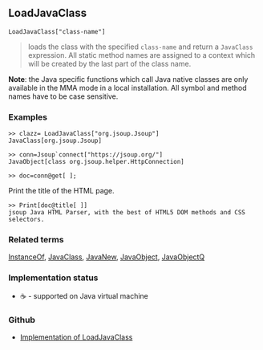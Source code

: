## LoadJavaClass

```
LoadJavaClass["class-name"]
```

> loads the class with the specified `class-name` and return a `JavaClass` expression. All static method names are assigned to a context which will be created by the last part of the class name. 

**Note**: the Java specific functions which call Java native classes are only available in the MMA mode in a local installation. All symbol and method names have to be case sensitive.

### Examples

```
>> clazz= LoadJavaClass["org.jsoup.Jsoup"]
JavaClass[org.jsoup.Jsoup]

>> conn=Jsoup`connect["https://jsoup.org/"]
JavaObject[class org.jsoup.helper.HttpConnection]

>> doc=conn@get[ ];
```

Print the title of the HTML page.

```
>> Print[doc@title[ ]] 
jsoup Java HTML Parser, with the best of HTML5 DOM methods and CSS selectors.
```

### Related terms 
[InstanceOf](InstanceOf.md), [JavaClass](JavaClass.md), [JavaNew](JavaNew.md), [JavaObject](JavaObject.md), [JavaObjectQ](JavaObjectQ.md)

### Implementation status

* &#x2615; - supported on Java virtual machine 

### Github

* [Implementation of LoadJavaClass](https://github.com/axkr/symja_android_library/blob/master/symja_android_library/matheclipse-core/src/main/java/org/matheclipse/core/builtin/JavaFunctions.java#L441) 
